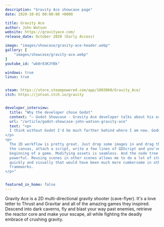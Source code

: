 ```yaml
---
description: "Gravity Ace showcase page"
date: 2020-10-01 00:00:00 +0000

title: Gravity Ace
author: John Watson
website: https://gravityace.com/
release_date: October 2020 (Early Access)

image: "images/showcase/gravity-ace-header.webp"
gallery: [
	"images/showcase/gravity-ace.webp"
]
youtube_id: "wb0r83K3YBk"

windows: true
linux: true


steam: https://store.steampowered.com/app/1003860/Gravity_Ace/
itch: https://jotson.itch.io/gravity


developer_interview:
  title: "Why the developer chose Godot"
  context: "— Godot Showcase - Gravity Ace developer talks about his experience"
  url: "/article/godot-showcase-john-watson-gravity-ace"
  text: "<p>
  I think without Godot I'd be much farther behind where I am now. Godot just works in a way that meshes with how I like to think and work. I'd be much less productive for sure.
</p>
<p>
  The 2D workflow is pretty great. Just drop some images in and drag them onto
  the canvas, attach a script, write a few lines of GDScript and you've got the
  beginning of a game. Modifying assets is seamless. And the node tree is super
  powerful. Reusing scenes in other scenes allows me to do a lot of stuff
  quickly and visually that would have been much more cumbersome in other
  frameworks.
</p>"


featured_in_home: false
---
```


<p>
  Gravity Ace is a 2D multi-directional gravity shooter (cave-flyer). It's a
  love letter to Thrust and Gravitar and all of the amazing games they inspired.
  Descend into dark caverns, fly and blast your way past enemies, retrieve the
  reactor core and make your escape, all while fighting the deadly embrace of
  crushing gravity.
</p>
